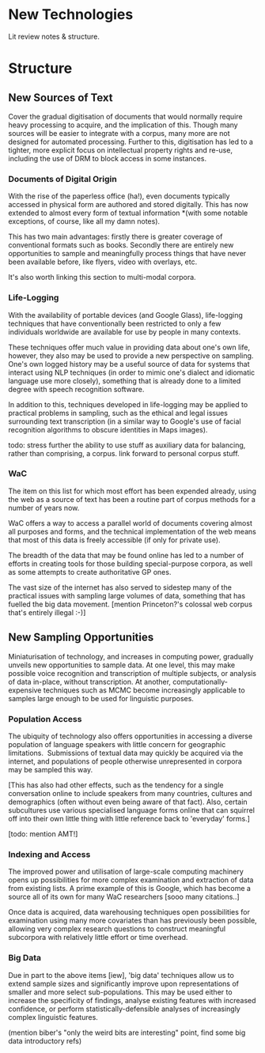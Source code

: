New Technologies
================
Lit review notes & structure.

Structure
=========


New Sources of Text
-------------------
Cover the gradual digitisation of documents that would normally require heavy processing to acquire, and the implication of this.  Though many sources will be easier to integrate with a corpus, many more are not designed for automated processing.  Further to this, digitisation has led to a tighter, more explicit focus on intellectual property rights and re-use, including the use of DRM to block access in some instances.

### Documents of Digital Origin
With the rise of the paperless office (ha!), even documents typically accessed in physical form are authored and stored digitally.  This has now extended to almost every form of textual information *(with some notable exceptions, of course, like all my damn notes).

This has two main advantages: firstly there is greater coverage of conventional formats such as books.  Secondly there are entirely new opportunities to sample and meaningfully process things that have never been available before, like flyers, video with overlays, etc.

It's also worth linking this section to multi-modal corpora.



### Life-Logging
With the availability of portable devices (and Google Glass), life-logging techniques that have conventionally been restricted to only a few individuals worldwide are available for use by people in many contexts.  

These techniques offer much value in providing data about one's own life, however, they also may be used to provide a new perspective on sampling.  One's own logged history may be a useful source of data for systems that interact using NLP techniques (in order to mimic one's dialect and idiomatic language use more closely), something that is already done to a limited degree with speech recognition software.

In addition to this, techniques developed in life-logging may be applied to practical problems in sampling, such as the ethical and legal issues surrounding text transcription (in a similar way to Google's use of facial recognition algorithms to obscure identities in Maps images).

todo: stress further the ability to use stuff as auxiliary data for balancing, rather than comprising, a corpus.  link forward to personal corpus stuff.



### WaC
The item on this list for which most effort has been expended already, using the web as a source of text has been a routine part of corpus methods for a number of years now.

WaC offers a way to access a parallel world of documents covering almost all purposes and forms, and the technical implementation of the web means that most of this data is freely accessible (if only for private use).

The breadth of the data that may be found online has led to a number of efforts in creating tools for those building special-purpose corpora, as well as some attempts to create authoritative GP ones.

The vast size of the internet has also served to sidestep many of the practical issues with sampling large volumes of data, something that has fuelled the big data movement.  [mention Princeton?'s colossal web corpus that's entirely illegal :-)]




New Sampling Opportunities
--------------------------
Miniaturisation of technology, and increases in computing power, gradually unveils new opportunities to sample data.  At one level, this may make possible voice recognition and transcription of multiple subjects, or analysis of data in-place, without transcription.  At another, computationally-expensive techniques such as MCMC become increasingly applicable to samples large enough to be used for linguistic purposes.


### Population Access
The ubiquity of technology also offers opportunities in accessing a diverse population of language speakers with little concern for geographic limitations.  Submissions of textual data may quickly be acquired via the internet, and populations of people otherwise unrepresented in corpora may be sampled this way.

[This has also had other effects, such as the tendency for a single conversation online to include speakers from many countries, cultures and demographics (often without even being aware of that fact).  Also, certain subcultures use various specialised language forms online that can squirrel off into their own little thing with little reference back to 'everyday' forms.]

[todo: mention AMT!]


### Indexing and Access
The improved power and utilisation of large-scale computing machinery opens up possibilities for more complex examination and extraction of data from existing lists.  A prime example of this is Google, which has become a source all of its own for many WaC researchers [sooo many citations..]

Once data is acquired, data warehousing techniques open possibilities for examination using many more covariates than has previously been possible, allowing very complex research questions to construct meaningful subcorpora with relatively little effort or time overhead.


### Big Data
Due in part to the above items [iew], 'big data' techniques allow us to extend sample sizes and significantly improve upon representations of smaller and more select sub-populations.  This may be used either to increase the specificity of findings, analyse existing features with increased confidence, or perform statistically-defensible analyses of increasingly complex linguistic features.

(mention biber's "only the weird bits are interesting" point, find some big data introductory refs)